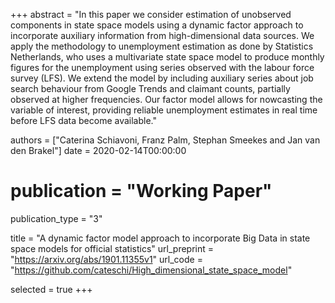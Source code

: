 +++
abstract = "In this paper we consider estimation of unobserved components in state space models using a dynamic factor approach to incorporate auxiliary information from high-dimensional data sources. We apply the methodology to unemployment estimation as done by Statistics Netherlands, who uses a multivariate state space model to produce monthly figures for the unemployment using series observed with the labour force survey (LFS). We extend the model by including auxiliary series about job search behaviour from Google Trends and claimant counts, partially observed at higher frequencies. Our factor model allows for nowcasting the variable of interest, providing reliable unemployment estimates in real time before LFS data become available."

authors = ["Caterina Schiavoni, Franz Palm, Stephan Smeekes and Jan van den Brakel"]
date = 2020-02-14T00:00:00
# publication = "Working Paper"

publication_type = "3"

title = "A dynamic factor model approach to incorporate Big Data in state space models for official statistics"
url_preprint = "https://arxiv.org/abs/1901.11355v1"
url_code = "https://github.com/cateschi/High_dimensional_state_space_model"

selected = true
+++

